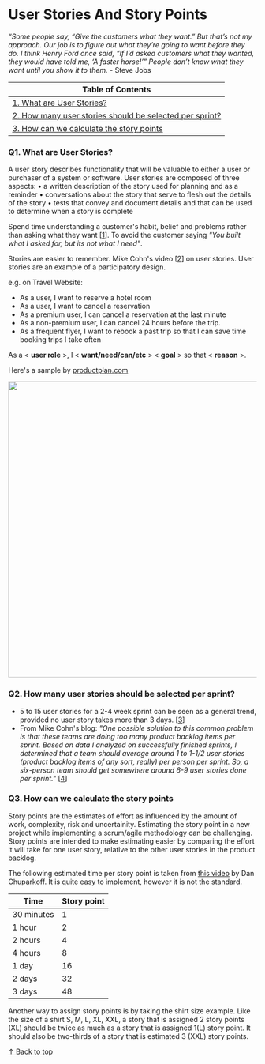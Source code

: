 # User Stories And Story Points

_“Some people say, “Give the customers what they want.” But that’s not my approach. Our job is to figure out what they’re going to want before they do. I think Henry Ford once said, “If I’d asked customers what they wanted, they would have told me, ‘A faster horse!’” People don’t know what they want until you show it to them._ - Steve Jobs



|Table of Contents |
|------------|
|[1. What are User Stories?](https://github.com/blessinvarkey/musings/blob/main/posts/Scrum/15-07-2021-user-stories-and-story-points.md#1-why-do-we-need-user-stories)    |
|[2. How many user stories should be selected per sprint?](https://github.com/blessinvarkey/musings/blob/main/posts/Scrum/15-07-2021-user-stories-and-story-points.md#q2-do-we-have-a-rule-of-thumb-for-user-stories)|
|[3. How can we calculate the story points](https://github.com/blessinvarkey/musings/blob/main/posts/Scrum/15-07-2021-user-stories-and-story-points.md#2-calculating-the-story-points)|


### Q1. What are User Stories?

A user story describes functionality that will be valuable to either a user or purchaser of a system or software. User stories are composed of three aspects:
• a written description of the story used for planning and as a reminder
• conversations about the story that serve to flesh out the details of the story
• tests that convey and document details and that can be used to determine when a story is complete

Spend time understanding a customer's habit, belief and problems rather than asking what they want [[1](https://productcoalition.com/dont-ask-users-what-they-want-8a842bce274b)]. To avoid the customer saying _"You built what I asked for, but its not what I need"_.  

Stories are easier to remember. 
Mike Cohn's video [[2](https://www.youtube.com/watch?v=6q5-cVeNjCE)] on user stories. 
User stories are an example of a participatory design.

e.g.  on Travel Website:
- As a user, I want to reserve a hotel room
- As a user, I want to cancel a reservation
- As a premium user, I can cancel a reservation at the last minute
- As a non-premium user, I can cancel 24 hours before the trip.  
- As a frequent flyer, I want to rebook a past trip so that I can save time booking trips I take often

As a < __user role__ >, I < __want/need/can/etc__ > < __goal__ > so that < __reason__ >.

Here's a sample by [productplan.com](https://www.productplan.com)

<img src = "https://www.productplan.com/uploads/2019/01/user-story-1024x536.png" width= 600>

### Q2. How many user stories should be selected per sprint?

- 5 to 15 user stories for a 2-4 week sprint can be seen as a general trend, provided no user story takes more than 3 days. [[3](https://www.leadingagile.com/2015/05/how-many-user-stories-per-sprint-rules-of-thumb/)] 
- From Mike Cohn's blog: _"One possible solution to this common problem is that these teams are doing too many product backlog items per sprint. Based on data I analyzed on successfully finished sprints, I determined that a team should average around 1 to 1-1/2 user stories (product backlog items of any sort, really) per person per sprint. So, a six-person team should get somewhere around 6-9 user stories done per sprint."_ [[4](https://www.mountaingoatsoftware.com/blog/should-the-daily-standup-be-person-by-person-or-story-by-story)]


### Q3. How can we calculate the story points

Story points are the estimates of effort as influenced by the amount of work, complexity, risk and uncertainity. Estimating the story point in a new project while implementing a scrum/agile methodology can be challenging. Story points are intended to make estimating easier by comparing the effort it will take for one user story, relative to the other user stories in the product backlog. 

The following estimated time per story point is taken from [this video](https://www.youtube.com/watch?v=NrHpXvDXVrw) by Dan Chuparkoff. It is quite easy to implement, however it is not the standard.  

| Time  | Story point  |
|---|---|
| 30 minutes |1 |
| 1 hour | 2  |
| 2 hours | 4  |
| 4 hours | 8  |
| 1 day  | 16  |
| 2 days | 32  |
| 3 days | 48  |


Another way to assign story points is by taking the shirt size example. Like the size of a shirt S, M, L, XL, XXL, a story that is assigned 2 story points (XL) should be twice as much as a story that is assigned 1(L) story point. It should also be two-thirds of a story that is estimated 3 (XXL) story points.

[↑ Back to top](https://github.com/blessinvarkey/musings/blob/main/posts/Scrum/15-07-2021-user-stories-and-story-points.md)
